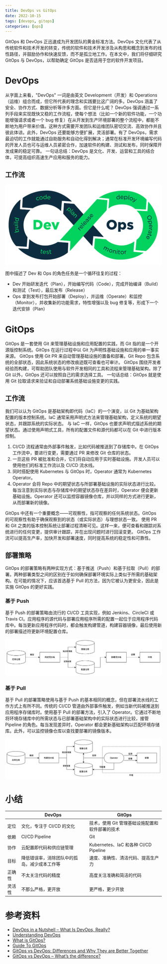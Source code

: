 ```yaml
---
title: DevOps vs GitOps
date: 2022-10-15
tags: [devops, gitops]
categories: [ops]
---
```


GitOps 和 DevOps 正迅速成为开发团队的黄金标准方法。DevOps 文化代表了从传统软件和技术开发的转变，传统的软件和技术开发涉及从构思和概念到发布的线性路径，并鼓励协作和快速反馈，而不是孤立地工作。在本文中，我们将仔细研究 GitOps 与 DevOps，以帮助确定 GitOps 是否适用于您的软件开发项目。

<!--more-->

# DevOps

从字面上来看，"DevOps" 一词是由英文 Development（开发）和 Operations（运维）组合而成，但它所代表的理念和实践要比这广阔的多。DevOps 涵盖了安全、协作方式、数据分析等许多方面。但它是什么呢？
DevOps 强调通过一系列手段来实现既快又稳的工作流程，使每个想法（比如一个新的软件功能，一个功能增强请求或者一个 bug 修复）在从开发到生产环境部署的整个流程中，都能不断地为用户带来价值。这种方式需要开发团队和运维团队密切交流、高效协作并且彼此体谅。此外，DevOps 还要能够方便扩展，灵活部署。有了 DevOps，需求最迫切的工作就能通过自助服务和自动化得到解决；通常在标准开发环境编写代码的开发人员也可与运维人员紧密合作，加速软件的构建、测试和发布，同时保障开发成果的稳定可靠。
一句话总结：DevOps 是文化、开发、运营和工具的结合体，可提高组织高速生产应用和服务的能力。

## 工作流

![](/posts/devops-vs-gitops/devops-workflow.png)

图中描述了 Dev 和 Ops 的角色任务是一个循环往复的过程：
- Dev 开始研发迭代（Plan），开始编写代码（Code），完成开始编译（Build）和测试（Test），最后发布（Release）
- Ops 拿到发布打包开始部署（Deploy），并运维（Operate）和监控（Monitor），并收集新的功能需求，特性增强以及 bug 修复等，形成下一个迭代安排（Plan）

# GitOps

GitOps 是一套使用 Git 来管理基础设施和应用配置的实践，而 Git 指的是一个开源版控制系统。GitOps 在运行过程中以 Git 为声明性基础设施和应用的单一事实来源。
GitOps 使用 Git PR 来自动管理基础设施的置备和部署。Git  Repo 包含系统的全部状态，因此系统状态的修改痕迹既可查看也可审计。
GitOps 围绕开发者经验而构建，可帮助团队使用与软件开发相同的工具和流程来管理基础架构。除了 Git 以外，GitOps 还可以按照自己的需求选择工具。
一句话总结：GitOps 就是使用 Git 拉取请求来验证和自动部署系统基础设施变更的实践。

## 工作流

我们可以认为 GitOps 是基础架构即代码（IaC）的一个演变，以 Git 为基础架构配置的版本控制系统。IaC 通常采用声明式方法来管理基础架构，定义系统的期望状态，并跟踪系统的实际状态。
与 IaC 一样，GitOps 也要求声明式描述系统的期望状态。通过使用声明式工具，所有的配置文件和源代码都可以在 Git 中进行版本控制。
1. CI/CD 流程通常由外部事件触发，比如代码被推送到了存储库中。在 GitOps 工作流中，要进行变更，需要通过 PR 来修改 Git 仓库的状态。   
2. 一旦这些 PR 被批准和合并，它们将自动应用于实时基础设施。开发人员可以使用他们的标准工作流以及 CI/CD 流水线。 
3. 同时搭配使用 Kubernetes 与 GitOps 时，Operator 通常为 Kubernetes Operator。
4. Operator 会将 Repo 中的期望状态与所部署基础设施的实际状态进行比较。每当注意到实际状态与存储库中的期望状态存在差异时，Operator 便会更新基础设施。Operator 还可以监控容器镜像仓库，并以同样的方式进行更新，从而部署新的镜像。

GitOps 中还有一个重要概念——可观察性，指可观察的任何系统状态。GitOps 的可观察性有助于确保观察到的状态（或实际状态）与理想状态一致。 
使用 PR 和 Git 之类的版本控制系统让部署过程清晰可见。这样一来，便可查看和跟踪对系统进行的任何变更，提供审计跟踪，并在出现问题时进行回滚变更。
GitOps 工作流可以提高生产率，加快开发和部署速度，同时提高系统的稳定性和可靠性。

## 部署策略

GitOps 的部署策略有两种实现方式：基于推送（Push）和基于拉取（Pull）的部署。两种部署类型之间的区别在于如何确保部署环境实际上类似于所需的基础架构。在可能的情况下，应该首选基于 Pull 的方法，因为它被认为更安全，因此是实施 GitOps 的更好实践。

### 基于 Push

基于 Push 的部署策略由流行的 CI/CD 工具实现，例如 Jenkins、CircleCI 或 Travis CI。应用程序的源代码与部署应用程序所需的配置一起位于应用程序代码库中。每当更新应用程序代码时，都会触发构建管道，构建容器镜像，最后使用新的部署描述符更新环境配置仓库。

![](/posts/devops-vs-gitops/push-based-gitops.png)

### 基于 Pull

基于 Pull 的部署策略使用与基于 Push 的基本相同的概念，但在部署流水线的工作方式上有所不同。传统的 CI/CD 管道由外部事件触发，例如当新代码被推送到应用程序存储库时。使用基于 Pull 的部署方法，引入了 Operator。它通过不断地将环境存储库中的所需状态与已部署基础架构中的实际状态进行比较，接管 Pipeline 的角色。每当发现差异时，Operator 都会更新基础架构以匹配环境存储库。此外，可以监控镜像仓库以查找要部署的镜像版本。

![](/posts/devops-vs-gitops/pull-based-gitops.png)

# 小结

|	|DevOps|GitOps|
|---|---|---|
|定位|文化，专注于 CI/CD 的文化|技术，使用 Git 管理基础设施配置和软件部署的技术|
|依赖|CI/CD Pipeline|Git|
|协作|云配置即代码和供应链管理|Kubernetes、IaC 和各种 CI/CD Pipeline|
|目标|降低错误率，消除团队中的孤岛，减少成本工作等|速度、准确性、清洁代码、提高生产力|
|正确性|不太关注代码的精度|高度关注准确和简洁的代码|
|灵活性|不那么严格，更开放|更严格，更少开放|

# 参考资料
- [DevOps in a Nutshell – What Is DevOps, Really?](https://www.bunnyshell.com/blog/what-is-devops)
- [Understanding DevOps](https://www.redhat.com/zh/topics/devops)
- [What is GitOps?](https://www.redhat.com/zh/topics/devops/what-is-gitops)
- [Guide To GitOps](https://www.weave.works/technologies/gitops/)
- [GitOps vs DevOps: Differences and Why They are Better Together](https://www.aquasec.com/cloud-native-academy/devsecops/gitops-vs-devops/)
- [GitOps vs DevOps – What’s the difference?](https://eleks.com/blog/gitops-vs-devops/)
